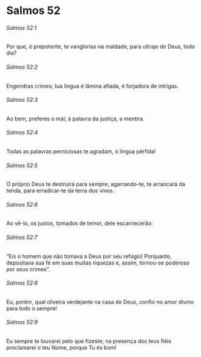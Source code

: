 # Salmos 52

###### Salmos 52:1

Por que, ó prepotente, te vanglorias na maldade, para ultraje de Deus, todo dia?

###### Salmos 52:2

Engendras crimes; tua língua é lâmina afiada, é forjadora de intrigas.

###### Salmos 52:3

Ao bem, preferes o mal; à palavra da justiça, a mentira.

###### Salmos 52:4

Todas as palavras perniciosas te agradam, ó língua pérfida!

###### Salmos 52:5

O próprio Deus te destruirá para sempre; agarrando-te, te arrancará da tenda, para erradicar-te da terra dos vivos.

###### Salmos 52:6

Ao vê-lo, os justos, tomados de temor, dele escarnecerão:

###### Salmos 52:7

“Eis o homem que não tomava a Deus por seu refúgio! Porquanto, depositava sua fé em suas muitas riquezas e, assim, tornou-se poderoso por seus crimes”.

###### Salmos 52:8

Eu, porém, qual oliveira verdejante na casa de Deus, confio no amor divino para todo o sempre!

###### Salmos 52:9

Eu sempre te louvarei pelo que fizeste; na presença dos teus fiéis proclamarei o teu Nome, porque Tu és bom!

